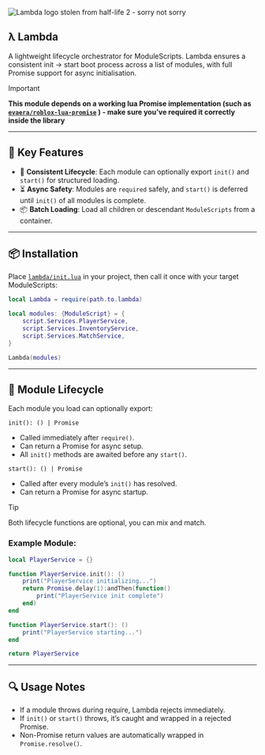 ![Lambda logo stolen from half-life 2 - sorry not sorry](https://images-wixmp-ed30a86b8c4ca887773594c2.wixmp.com/f/9637b521-3a6a-4454-9dd0-618c21eab620/dbyq9rd-8d256ee4-a4f7-4731-acb8-3b0f78cafbd8.png/v1/fill/w_1024,h_576,q_80,strp/half_life_lambda_by_dragonshadesx_dbyq9rd-fullview.jpg?token=eyJ0eXAiOiJKV1QiLCJhbGciOiJIUzI1NiJ9.eyJzdWIiOiJ1cm46YXBwOjdlMGQxODg5ODIyNjQzNzNhNWYwZDQxNWVhMGQyNmUwIiwiaXNzIjoidXJuOmFwcDo3ZTBkMTg4OTgyMjY0MzczYTVmMGQ0MTVlYTBkMjZlMCIsIm9iaiI6W1t7ImhlaWdodCI6Ijw9NTc2IiwicGF0aCI6IlwvZlwvOTYzN2I1MjEtM2E2YS00NDU0LTlkZDAtNjE4YzIxZWFiNjIwXC9kYnlxOXJkLThkMjU2ZWU0LWE0ZjctNDczMS1hY2I4LTNiMGY3OGNhZmJkOC5wbmciLCJ3aWR0aCI6Ijw9MTAyNCJ9XV0sImF1ZCI6WyJ1cm46c2VydmljZTppbWFnZS5vcGVyYXRpb25zIl19.TWGY4OxLGqkSEEyX-pe5jtvnWte27BPQFQLB6bfom58)

## **λ Lambda**
A lightweight lifecycle orchestrator for ModuleScripts. Lambda ensures a consistent init → start boot process across a list of modules, with full Promise support for async initialisation.

> [!IMPORTANT]
> **This module depends on a working lua Promise implementation (such as [`evaera/roblox-lua-promise`](https://github.com/evaera/roblox-lua-promise) ) - make sure you’ve required it correctly inside the library**


---

## 🚀 Key Features

- 🔁 **Consistent Lifecycle**: Each module can optionally export `init()` and `start()` for structured loading.
- ⏳ **Async Safety**: Modules are `required` safely, and `start()` is deferred until `init()` of all modules is complete.
- 📦 **Batch Loading**: Load all children or descendant `ModuleScripts` from a container.

---

## 📦 Installation
Place [`lambda/init.lua`](lib/init.lua) in your project, then call it once with your target ModuleScripts:

```lua
local Lambda = require(path.to.lambda)

local modules: {ModuleScript} = {
    script.Services.PlayerService,
    script.Services.InventoryService,
    script.Services.MatchService,
}

Lambda(modules)
```

---

## 📜 Module Lifecycle

Each module you load can optionally export:

`init(): () | Promise`
- Called immediately after `require()`.
- Can return a Promise for async setup.
- All `init()` methods are awaited before any `start()`.

`start(): () | Promise`
- Called after every module’s `init()` has resolved.
- Can return a Promise for async startup.

> [!TIP]
> Both lifecycle functions are optional, you can mix and match.

### Example Module:

```lua
local PlayerService = {}

function PlayerService.init(): ()
    print("PlayerService initializing...")
    return Promise.delay(1):andThen(function()
        print("PlayerService init complete")
    end)
end

function PlayerService.start(): ()
    print("PlayerService starting...")
end

return PlayerService
```

---

## 🔍 Usage Notes
- If a module throws during require, Lambda rejects immediately.
- If `init()` or `start()` throws, it’s caught and wrapped in a rejected Promise.
- Non-Promise return values are automatically wrapped in `Promise.resolve()`.
